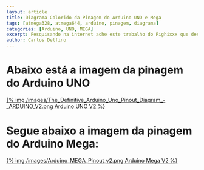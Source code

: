 ```yaml
---
layout: article
title: Diagrama Colorido da Pinagem do Arduino UNO e Mega
tags: [atmega328, atmega644, arduino, pinagem, diagrama]
categories: [Arduino, UNO, MEGA]
excerpt: Pesquisando na internet ache este trabalho do Pighixxx que desenhou de forma bastante rica a pinagem completa do Arduino UNO e MEGA
author: Carlos Delfino
---
```

# Abaixo está a imagem da pinagem do Arduino UNO
<a href="http://www.pighixxx.com/downloads/the-definitive-arduino-pinout-diagram/">
	{% img /images/The_Definitive_Arduino_Uno_Pinout_Diagram_-_ARDUINO_V2.png Arduino UNO V2 %} 
</a>

# Segue abaixo a imagem da pinagem do Arduino Mega:
<a href="http://www.pighixxx.com/2013/03/arduino-mega-pinout-v2/">
	{% img /images/Arduino_MEGA_Pinout_v2.png Arduino Mega V2 %}
</a>

